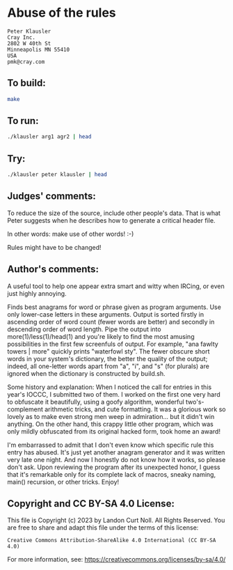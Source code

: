 # Abuse of the rules

    Peter Klausler
    Cray Inc.
    2802 W 40th St
    Minneapolis MN 55410
    USA
    pmk@cray.com

## To build:

```sh
make
```

## To run:

```sh
./klausler arg1 agr2 | head
```

## Try:

```sh
./klausler peter klausler | head
```

## Judges' comments:

To reduce the size of the source, include other people's data.
That is what Peter suggests when he describes how to generate
a critical header file.

In other words: make use of other words!  :-)

Rules might have to be changed!

## Author's comments:

A useful tool to help one appear extra smart and witty when IRCing, or even
just highly annoying.

Finds best anagrams for word or phrase given as program arguments. Use only
lower-case letters in these arguments. Output is sorted firstly in ascending
order of word count (fewer words are better) and secondly in descending order
of word length. Pipe the output into more(1)/less(1)/head(1) and you're likely
to find the most amusing possibilities in the first few screenfuls of output.
For example, "ana fawlty towers | more" quickly prints "waterfowl sty". The
fewer obscure short words in your system's dictionary, the better the quality
of the output; indeed, all one-letter words apart from "a", "i", and "s" (for
plurals) are ignored when the dictionary is constructed by build.sh.

Some history and explanation: When I noticed the call for entries in this
year's IOCCC, I submitted two of them. I worked on the first one very hard to
obfuscate it beautifully, using a goofy algorithm, wonderful two's-complement
arithmetic tricks, and cute formatting. It was a glorious work so lovely as to
make even strong men weep in admiration... but it didn't win anything. On the
other hand, this crappy little other program, which was only mildly obfuscated
from its original hacked form, took home an award!

I'm embarrassed to admit that I don't even know which specific rule this entry
has abused. It's just yet another anagram generator and it was written very
late one night. And now I honestly do not know how it works, so please don't
ask. Upon reviewing the program after its unexpected honor, I guess that it's
remarkable only for its complete lack of macros, sneaky naming, main()
recursion, or other tricks. Enjoy!

## Copyright and CC BY-SA 4.0 License:

This file is Copyright (c) 2023 by Landon Curt Noll.  All Rights Reserved.
You are free to share and adapt this file under the terms of this license:

    Creative Commons Attribution-ShareAlike 4.0 International (CC BY-SA 4.0)

For more information, see: https://creativecommons.org/licenses/by-sa/4.0/
